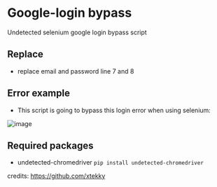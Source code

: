 # Google-login bypass
Undetected selenium google login bypass script

## Replace
 - replace email and password line 7 and 8

## Error example
- This script is going to bypass this login error when using selenium:

![image](https://user-images.githubusercontent.com/98614666/157559723-539385d2-2b10-4250-b8ca-1b5db6be5bc1.png)

## Required packages
- undetected-chromedriver  `pip install undetected-chromedriver`

credits: https://github.com/xtekky


